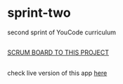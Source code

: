 # sprint-two

second sprint of YouCode curriculum

##

[SCRUM BOARD TO THIS PROJECT](https://evanescent-walkover-576.notion.site/1a94f0231a0b4aa392dd658cbf7a8237?v=aa7fb8af16274c249039d9aaa7e5f429)

##

check live version of this app [here](https://yc-eclass.herokuapp.com/)
